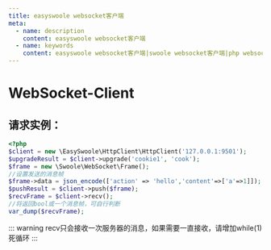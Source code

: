 ```yaml
---
title: easyswoole websocket客户端
meta:
  - name: description
    content: easyswoole websocket客户端
  - name: keywords
    content: easyswoole websocket客户端|swoole websocket客户端|php websocket客户端
---
```

# WebSocket-Client

## 请求实例：
````php
<?php
$client = new \EasySwoole\HttpClient\HttpClient('127.0.0.1:9501');
$upgradeResult = $client->upgrade('cookie1', 'cook');
$frame = new \Swoole\WebSocket\Frame();
//设置发送的消息帧
$frame->data = json_encode(['action' => 'hello','content'=>['a'=>1]]);
$pushResult = $client->push($frame);
$recvFrame = $client->recv();
//将返回bool或一个消息帧，可自行判断
var_dump($recvFrame);
````

::: warning 
 recv只会接收一次服务器的消息，如果需要一直接收，请增加while(1)死循环
:::

